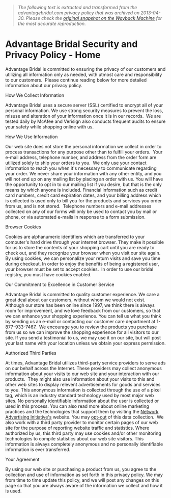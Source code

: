 > *The following text is extracted and transformed from the advantagebridal.com privacy policy that was archived on 2013-04-30. Please check the [original snapshot on the Wayback Machine](https://web.archive.org/web/20130430193736id_/http%3A//www.advantagebridal.com/advantage-bridal-security-policy.html) for the most accurate reproduction.*

# Advantage Bridal Security and Privacy Policy - Home

Advantage Bridal is committed to ensuring the privacy of our customers and utilizing all information only as needed, with utmost care and responsibility to our customers.  Please continue reading below for more detailed information about our privacy policy.

How We Collect Information 

Advantage Bridal uses a secure server (SSL) certified to encrypt all of your personal information. We use strong security measures to prevent the loss, misuse and alteration of your information once it is in our records.  We are tested daily by McAfee and Verisign also conducts frequent audits to ensure your safety while shopping online with us.

How We Use Information 

Our web site does not store the personal information we collect in order to process transactions for any purpose other than to fulfill your orders.  Your e-mail address, telephone number, and address from the order form are utilized solely to ship your orders to you.  We only use your contact information to reach you when it's necessary to communicate regarding your order. We never share your information with any other entity, and you will not end up on any mailing list by placing an order with us. You will have the opportunity to opt in to our mailing list if you desire, but that is the only means by which anyone is included. Financial information such as credit card numbers, credit card expiration dates, and your billing address which is collected is used only to bill you for the products and services you order from us, and is not stored.  Telephone numbers and e-mail addresses collected on any of our forms will only be used to contact you by mail or phone, or via automated e-mails in response to a form submission. 

Browser Cookies 

Cookies are alphanumeric identifiers which are transferred to your computer's hard drive through your internet browser. They make it possible for us to store the contents of your shopping cart until you are ready to check out, and they recognize your browser when you visit our site again. By using cookies, we can personalize your return visits and save you time during checkout. In order to enjoy the benefits of being a registered user, your browser must be set to accept cookies.  In order to use our bridal registry, you must have cookies enabled.

Our Commitment to Excellence in Customer Service 

Advantage Bridal is committed to quality customer experience. We care a great deal about our customers, without whom we would not exist.  Although our store has been online since 1997, we think there is always room for improvement, and we love feedback from our customers, so that we can enhance your shopping experience. You can tell us what you think by sending us an e-mail or contacting our customer care department at 1-877-933-7467.  We encourage you to review the products you purchase from us so we can improve the shopping experience for all visitors to our site. If you send a testimonial to us, we may use it on our site, but will post your last name with your location unless we obtain your express permission.

Authorized Third Parties 

At times, Advantage Bridal utilizes third-party service providers to serve ads on our behalf across the Internet. These providers may collect anonymous information about your visits to our web site and your interaction with our products.  They might also use information about your visits to this and other web sites to display relevent advertisements for goods and services to you. This anonymous information is collected through the use of a pixel tag, which is an industry standard technology used by most major web sites. No personally identifiable information about the user is collected or used in this process. You can also read more about online marketing practices and the technologies that support them by visiting the [Network Advertising Initiative's](http://www.networkadvertising.org/) website. You may [ opt-out](http://www.networkadvertising.org/managing/opt_out.asp) of this data collection.  We also work with a third party provider to monitor certain pages of our web site for the purpose of reporting website traffic and statistics. Where authorized by us, this third party may use cookies and/or other monitoring technologies to compile statistics about our web site visitors. This information is always completely anonymous and no personally identifiable information is ever transferred.

Your Agreement 

By using our web site or purchasing a product from us, you agree to the collection and use of information as set forth in this privacy policy. We may from time to time update this policy, and we will post any changes on this page so that you are always aware of the information we collect and how it is used.
